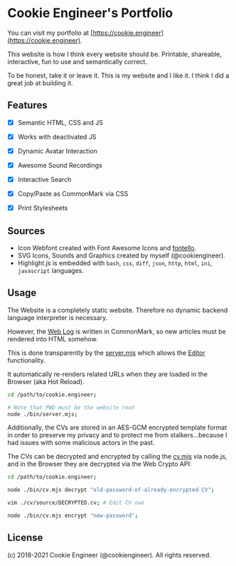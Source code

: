 
# Cookie Engineer's Portfolio

You can visit my portfolio at [https://cookie.engineer](https://cookie.engineer).

This website is how I think every website should be.
Printable, shareable, interactive, fun to use and
semantically correct.

To be honest, take it or leave it. This is my website
and I like it. I think I did a great job at building
it.


## Features

- [x] Semantic HTML, CSS and JS
- [x] Works with deactivated JS
- [x] Dynamic Avatar Interaction
- [x] Awesome Sound Recordings
- [x] Interactive Search
- [x] Copy/Paste as CommonMark via CSS
- [x] Print Stylesheets


## Sources

- Icon Webfont created with Font Awesome Icons and [fontello](https://fontello.com).
- SVG Icons, Sounds and Graphics created by myself (@cookiengineer).
- Highlight.js is embedded with `bash`, `css`, `diff`, `json`, `http`, `html`, `ini`, `javascript` languages.


## Usage

The Website is a completely static website. Therefore
no dynamic backend language interpreter is necessary.

However, the [Web Log](./weblog) is written in CommonMark,
so new articles must be rendered into HTML somehow.

This is done transparently by the [server.mjs](/bin/server.mjs)
which allows the [Editor](/weblog/editor.html) functionality.

It automatically re-renders related URLs when they are
loaded in the Browser (aka Hot Reload).

```bash
cd /path/to/cookie.engineer;

# Note that PWD must be the website root
node ./bin/server.mjs;
```


Additionally, the CVs are stored in an AES-GCM encrypted
template format in order to preserve my privacy and to
protect me from stalkers...because I had issues with some
malicious actors in the past.

The CVs can be decrypted and encrypted by calling the
[cv.mjs](./bin/cv.mjs) via node.js, and in the Browser
they are decrypted via the Web Crypto API:

```bash
cd /path/to/cookie.engineer;

node ./bin/cv.mjs decrypt "old-password-of-already-encrypted-CV";

vim ./cv/source/DECRYPTED.cv; # Edit CV nao

node ./bin/cv.mjs encrypt "new-password";
```


## License

(c) 2018-2021 Cookie Engineer (@cookiengineer).
All rights reserved.

